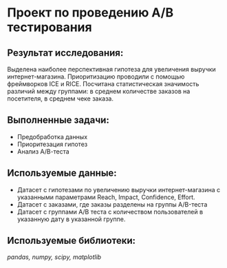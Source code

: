 
# Проект по проведению А/В тестирования
## Результат исследования:
Выделена наиболее перспективная гипотеза для увеличения выручки интернет-магазина. Приоритизацию проводили с помощью фреймворков ICE и RICE. Посчитана статистическая значимость различий между группами: в среднем количестве заказов на посетителя, в среднем чеке заказа.
## Выполненные задачи:
- Предобработка данных
- Приоритезация гипотез
- Анализ А/В-теста
## Используемые данные:
- Датасет с гипотезами по увеличению выручки интернет-магазина с указанными параметрами Reach, Impact, Confidence, Effort.
- Датасет с заказами, где заказы разделены на группы A/B-теста
- Датасет с группами А/В теста с количеством пользователей в указанную дату в указанной группе.
## Используемые библиотеки:
*pandas, numpy, scipy, matplotlib*
